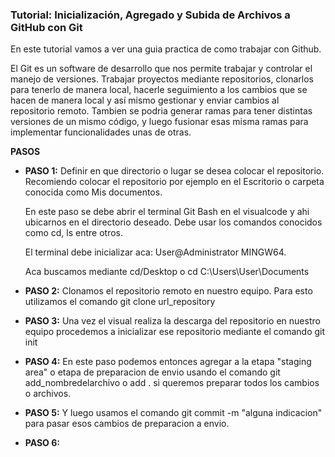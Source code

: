 ### Tutorial: Inicialización, Agregado y Subida de Archivos a GitHub con Git

En este tutorial vamos a ver una guia practica de como trabajar con Github. 

El Git es un software de desarrollo que nos permite trabajar y controlar el manejo  de versiones. Trabajar proyectos mediante repositorios, clonarlos para tenerlo de manera local, hacerle seguimiento a los cambios que se hacen de manera local y así mismo gestionar y enviar cambios al repositorio remoto. 
Tambien se podria generar ramas para tener distintas versiones de un mismo código, y luego fusionar esas misma ramas para implementar funcionalidades unas de otras.

**PASOS**

* **PASO 1:** Definir en que directorio o lugar se desea colocar el repositorio. Recomiendo colocar el repositorio por ejemplo en el Escritorio o carpeta conocida como Mis documentos.

    En este paso se debe abrir el terminal Git Bash en el visualcode y ahi ubicarnos en el directorio deseado. Debe usar los comandos conocidos como cd, ls entre otros.

    El terminal debe inicializar aca: User@Administrator MINGW64.

    Aca buscamos mediante cd/Desktop o cd C:\Users\User\Documents

* **PASO 2:** Clonamos el repositorio remoto en nuestro equipo. Para esto utilizamos el comando git clone url_repository 

* **PASO 3:** Una vez el visual realiza la descarga del repositorio en nuestro equipo procedemos a inicializar ese repositorio mediante el comando git init 

* **PASO 4:** En este paso podemos entonces agregar a la etapa "staging area" o etapa de preparacion de envio usando el comando git add_nombredelarchivo o add . si queremos preparar todos los cambios o archivos.

* **PASO 5:** Y luego usamos el comando git commit -m "alguna indicacion" para pasar esos cambios de preparacion a envio.

* **PASO 6:**  
